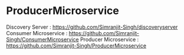 # ProducerMicroservice




Discovery Server : https://github.com/Simranjit-Singh/discoveryserver
Consumer Microservice : https://github.com/Simranjit-Singh/ConsumerMicroservice
Producer Microservice : https://github.com/Simranjit-Singh/ProducerMicroservice
